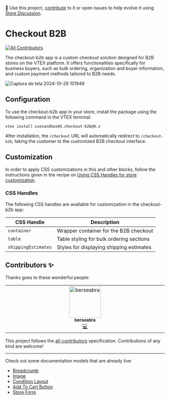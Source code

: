 📢 Use this project, [contribute](https://github.com/cubos-vtex/checkout-b2b) to it or open issues to help evolve it using [Store Discussion](https://github.com/vtex-apps/store-discussion).

# Checkout B2B

<!-- DOCS-IGNORE:start -->
<!-- ALL-CONTRIBUTORS-BADGE:START - Do not remove or modify this section -->
[![All Contributors](https://img.shields.io/badge/all_contributors-1-orange.svg?style=flat-square)](#contributors-)
<!-- ALL-CONTRIBUTORS-BADGE:END -->
<!-- DOCS-IGNORE:end -->

The checkout-b2b app is a custom checkout solution designed for B2B stores on the VTEX platform. It offers functionalities specifically for business buyers, such as bulk ordering, organization and buyer information, and custom payment methods tailored to B2B needs.

![Captura de tela 2024-10-29 101949](https://github.com/user-attachments/assets/c796c2ed-b118-48ed-9e88-0e151b749317)


## Configuration 

To use the checkout-b2b app in your store, install the package using the following command in the VTEX terminal:

`vtex install ssesandbox04.checkout-b2b@0.x`

After installation, the `/checkout` URL will automatically redirect to `/checkout-b2b`, taking the customer to the customized B2B checkout interface.


## Customization

In order to apply CSS customizations in this and other blocks, follow the instructions given in the recipe on [Using CSS Handles for store customization](https://developers.vtex.com/docs/guides/vtex-io-documentation-using-css-handles-for-store-customization).

### CSS Handles

The following CSS handles are available for customization in the checkout-b2b app:

| CSS Handle          | Description                               |
|---------------------|-------------------------------------------|
| `container`         | Wrapper container for the B2B checkout    |
| `table`             | Table styling for bulk ordering sections  |
| `shippingEstimates` | Styles for displaying shipping estimates  |

<!-- DOCS-IGNORE:start -->

## Contributors ✨

Thanks goes to these wonderful people:

<!-- ALL-CONTRIBUTORS-LIST:START - Do not remove or modify this section -->
<!-- prettier-ignore-start -->
<!-- markdownlint-disable -->
<table>
  <tbody>
    <tr>
      <td align="center" valign="top" width="14.28%"><a href="https://github.com/berseabra"><img src="https://avatars.githubusercontent.com/u/160257246?v=4?s=100" width="100px;" alt="berseabra"/><br /><sub><b>berseabra</b></sub></a><br /><a href="https://github.com/cubos-vtex/checkout-b2b/commits?author=berseabra" title="Code">💻</a></td>
    </tr>
  </tbody>
</table>

<!-- markdownlint-restore -->
<!-- prettier-ignore-end -->

<!-- ALL-CONTRIBUTORS-LIST:END -->

This project follows the [all-contributors](https://github.com/all-contributors/all-contributors) specification. Contributions of any kind are welcome!

<!-- DOCS-IGNORE:end -->

---- 

Check out some documentation models that are already live: 
- [Breadcrumb](https://github.com/vtex-apps/breadcrumb)
- [Image](https://vtex.io/docs/components/general/vtex.store-components/image)
- [Condition Layout](https://vtex.io/docs/components/all/vtex.condition-layout@1.1.6/)
- [Add To Cart Button](https://vtex.io/docs/components/content-blocks/vtex.add-to-cart-button@0.9.0/)
- [Store Form](https://vtex.io/docs/components/all/vtex.store-form@0.3.4/)
